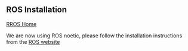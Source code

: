 ## ROS Installation
[RROS Home](https://github.com/RROS-Lab)

We are now using ROS noetic, please follow the installation instructions from the [ROS website](http://wiki.ros.org/noetic/Installation/Ubuntu)

